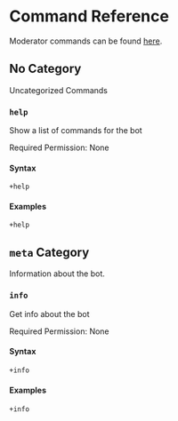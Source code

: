 # Command Reference
Moderator commands can be found [here](moderator).

## No Category
Uncategorized Commands

### `help`

Show a list of commands for the bot

Required Permission: None

#### Syntax

```
+help
```


#### Examples

```
+help
```

## `meta` Category
Information about the bot.

### `info`

Get info about the bot

Required Permission: None

#### Syntax

```html
+info
```

#### Examples

```
+info
```
